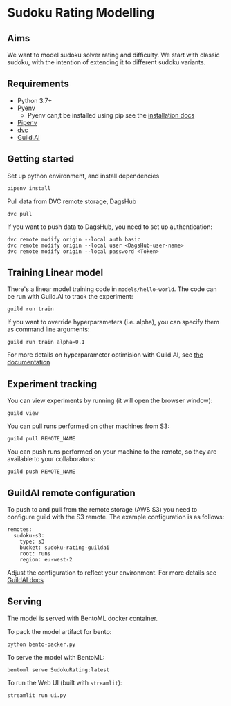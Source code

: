 # Sudoku Rating Modelling

## Aims
We want to model sudoku solver rating and difficulty. We start with classic sudoku, with the intention of extending it to different sudoku variants.

## Requirements
* Python 3.7+
* [Pyenv](https://github.com/pyenv)
  * Pyenv can;t be installed using pip see the [installation docs](https://github.com/pyenv/pyenv#installation)
* [Pipenv](https://pypi.org/project/pipenv/)
* [dvc](https://dvc.org/doc/install/)
* [Guild.AI](https://my.guild.ai/t/get-started-with-guild-ai/35)

## Getting started
Set up python environment, and install dependencies
```
pipenv install
```

Pull data from DVC remote storage, DagsHub
```
dvc pull
```

If you want to push data to DagsHub, you need to set up authentication:
```
dvc remote modify origin --local auth basic
dvc remote modify origin --local user <DagsHub-user-name>
dvc remote modify origin --local password <Token>
```

## Training Linear model
There's a linear model training code in `models/hello-world`. The code can be run with Guild.AI to track the experiment:
```
guild run train
```

If you want to override hyperparameters (i.e. alpha), you can specify them as command line arguments:
```
guild run train alpha=0.1
```

For more details on hyperparameter optimision with Guild.AI, see [the documentation](https://my.guild.ai/t/get-started-optimize-a-model/41)

## Experiment tracking
You can view experiments by running (it will open the browser window):
```
guild view
```

You can pull runs performed on other machines from S3:
```
guild pull REMOTE_NAME
```

You can push runs performed on your machine to the remote, so they are available to your collaborators:
```
guild push REMOTE_NAME
```

## GuildAI remote configuration
To push to and pull from the remote storage (AWS S3) you need to configure guild with the S3 remote. The example configuration is as follows:
```
remotes:
  sudoku-s3:
    type: s3
    bucket: sudoku-rating-guildai
    root: runs
    region: eu-west-2
```

Adjust the configuration to reflect your environment. For more details see [GuildAI docs](https://my.guild.ai/t/remotes/171)

## Serving
The model is served with BentoML docker container.

To pack the model artifact for bento:
```
python bento-packer.py
```

To serve the model with BentoML:
```
bentoml serve SudokuRating:latest
```

To run the Web UI (built with `streamlit`):
```
streamlit run ui.py
```